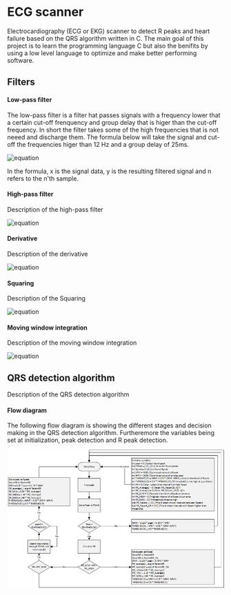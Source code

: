 # ECG scanner
Electrocardiography (ECG or EKG) scanner to detect R peaks and heart failure based on the QRS algorithm written in C.
The main goal of this project is to learn the programming language C but also the benifits by using a low level language to optimize and make better performing software.

## Filters

#### Low-pass filter
The low-pass filter is a filter hat passes signals with a frequency lower that a certain cut-off frenquency and group delay that is higer than the cut-off frequency. In short the filter takes some of the high frequencies that is not neeed and discharge them. The formula below will take the signal and cut-off the frequencies higer than 12 Hz and a group delay of 25ms.
<!---
latex: y_n=2y_{n-1}-y_{n-2}+\frac{1}{32}\cdot(x_{n}-2x_{n-6}+x_{n-12})
-->
![equation](http://www.sciweavers.org/upload/Tex2Img_1411309664/eqn.png)

In the formula, x is the signal data, y is the resulting filtered signal and n refers to the n'th sample.

#### High-pass filter
Description of the high-pass filter
<!---
latex: y_n=y_{n-1}-\frac{x_{n}}{32}+x_{n-16}-x_{n-17}+\frac{x_{n-32}}{32}
-->
![equation](http://www.sciweavers.org/upload/Tex2Img_1411309614/eqn.png)


#### Derivative
Description of the derivative
<!---
latex: y_n=\frac{1}{8}(2x_{n}+x_{n-1}-x_{n-3}-2x_{n-4})
-->
![equation](http://www.sciweavers.org/upload/Tex2Img_1411310592/eqn.png)


#### Squaring
Description of the Squaring
<!---
latex: y_n=x_{n}^{2}
-->
![equation](http://www.sciweavers.org/upload/Tex2Img_1411310897/eqn.png)

#### Moving window integration
Description of the moving window integration
<!---
latex: y_n=\frac{1}{N}(x_{n-(N-1)}+x_{n-(N-2)}+\ldots+x_{n})
-->
![equation](http://www.sciweavers.org/upload/Tex2Img_1411310840/eqn.png)

## QRS detection algorithm
Description of the QRS detection algorithm

#### Flow diagram
The following flow diagram is showing the different stages and decision making in the QRS detection algorithm. Furtheremore the variables being set at initialization, peak detection and R peak detection.

![](Diagrams/QRS_algorithm_flow_chart.png?raw=true)
